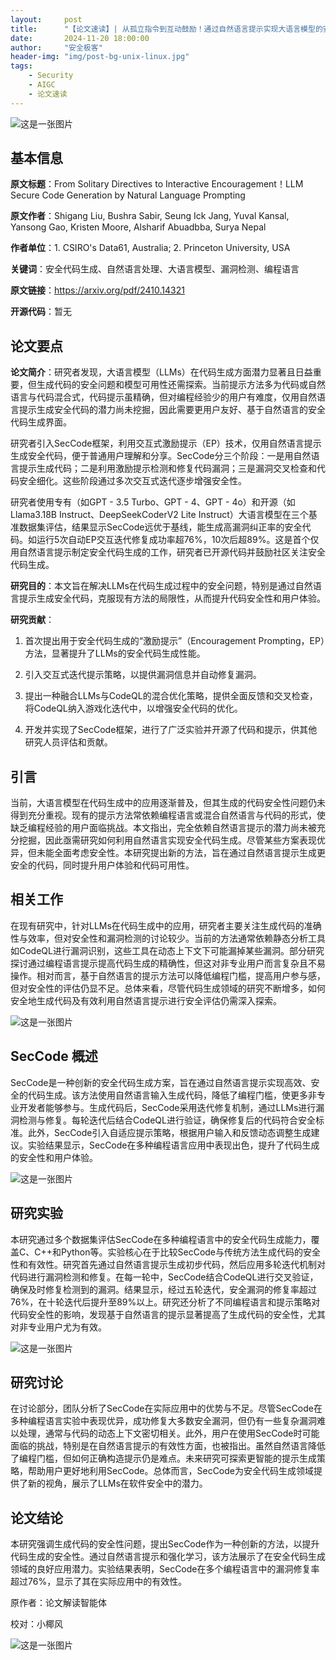 ```yaml
---
layout:     post
title:      "【论文速读】| 从孤立指令到互动鼓励！通过自然语言提示实现大语言模型的安全代码生成"
date:       2024-11-20 18:00:00
author:     "安全极客"
header-img: "img/post-bg-unix-linux.jpg"
tags:
    - Security
    - AIGC
    - 论文速读
---
```



![这是一张图片](https://www.gptsecurity.info/img/in-post/0807/01.jpg)

## 基本信息

**原文标题**：From Solitary Directives to Interactive Encouragement！LLM Secure Code Generation by Natural Language Prompting

**原文作者**：Shigang Liu, Bushra Sabir, Seung Ick Jang, Yuval Kansal, Yansong Gao, Kristen Moore, Alsharif Abuadbba, Surya Nepal

**作者单位**：1. CSIRO's Data61, Australia; 2. Princeton University, USA

**关键词**：安全代码生成、自然语言处理、大语言模型、漏洞检测、编程语言

**原文链接**：https://arxiv.org/pdf/2410.14321

**开源代码**：暂无

## 论文要点

**论文简介**：研究者发现，大语言模型（LLMs）在代码生成方面潜力显著且日益重要，但生成代码的安全问题和模型可用性还需探索。当前提示方法多为代码或自然语言与代码混合式，代码提示虽精确，但对编程经验少的用户有难度，仅用自然语言提示生成安全代码的潜力尚未挖掘，因此需要更用户友好、基于自然语言的安全代码生成界面。

研究者引入SecCode框架，利用交互式激励提示（EP）技术，仅用自然语言提示生成安全代码，便于普通用户理解和分享。SecCode分三个阶段：一是用自然语言提示生成代码；二是利用激励提示检测和修复代码漏洞；三是漏洞交叉检查和代码安全细化。这些阶段通过多次交互式迭代逐步增强安全性。

研究者使用专有（如GPT - 3.5 Turbo、GPT - 4、GPT - 4o）和开源（如Llama3.18B Instruct、DeepSeekCoderV2 Lite Instruct）大语言模型在三个基准数据集评估，结果显示SecCode远优于基线，能生成高漏洞纠正率的安全代码。如运行5次自动EP交互迭代修复成功率超76%，10次后超89%。这是首个仅用自然语言提示制定安全代码生成的工作，研究者已开源代码并鼓励社区关注安全代码生成。

**研究目的**：本文旨在解决LLMs在代码生成过程中的安全问题，特别是通过自然语言提示生成安全代码，克服现有方法的局限性，从而提升代码安全性和用户体验。

**研究贡献**：

1. 首次提出用于安全代码生成的“激励提示”（Encouragement Prompting，EP）方法，显著提升了LLMs的安全代码生成性能。
   
2. 引入交互式迭代提示策略，以提供漏洞信息并自动修复漏洞。
   
3. 提出一种融合LLMs与CodeQL的混合优化策略，提供全面反馈和交叉检查，将CodeQL纳入游戏化迭代中，以增强安全代码的优化。

4. 开发并实现了SecCode框架，进行了广泛实验并开源了代码和提示，供其他研究人员评估和贡献。

## 引言

当前，大语言模型在代码生成中的应用逐渐普及，但其生成的代码安全性问题仍未得到充分重视。现有的提示方法常依赖编程语言或混合自然语言与代码的形式，使缺乏编程经验的用户面临挑战。本文指出，完全依赖自然语言提示的潜力尚未被充分挖掘，因此亟需研究如何利用自然语言实现安全代码生成。尽管某些方案表现优异，但未能全面考虑安全性。本研究提出新的方法，旨在通过自然语言提示生成更安全的代码，同时提升用户体验和代码可用性。

## 相关工作

在现有研究中，针对LLMs在代码生成中的应用，研究者主要关注生成代码的准确性与效率，但对安全性和漏洞检测的讨论较少。当前的方法通常依赖静态分析工具如CodeQL进行漏洞识别，这些工具在动态上下文下可能漏掉某些漏洞。部分研究探讨通过编程语言提示提高代码生成的精确性，但这对非专业用户而言复杂且不易操作。相对而言，基于自然语言的提示方法可以降低编程门槛，提高用户参与感，但对安全性的评估仍显不足。总体来看，尽管代码生成领域的研究不断增多，如何安全地生成代码及有效利用自然语言提示进行安全评估仍需深入探索。

![这是一张图片](https://www.gptsecurity.info/img/in-post/1120/24.png)

## SecCode 概述

SecCode是一种创新的安全代码生成方案，旨在通过自然语言提示实现高效、安全的代码生成。该方法使用自然语言输入生成代码，降低了编程门槛，使更多非专业开发者能够参与。生成代码后，SecCode采用迭代修复机制，通过LLMs进行漏洞检测与修复。每轮迭代后结合CodeQL进行验证，确保修复后的代码符合安全标准。此外，SecCode引入自适应提示策略，根据用户输入和反馈动态调整生成建议。实验结果显示，SecCode在多种编程语言应用中表现出色，提升了代码生成的安全性和用户体验。

![这是一张图片](https://www.gptsecurity.info/img/in-post/1120/25.png)

## 研究实验

本研究通过多个数据集评估SecCode在多种编程语言中的安全代码生成能力，覆盖C、C++和Python等。实验核心在于比较SecCode与传统方法生成代码的安全性和有效性。研究首先通过自然语言提示生成初步代码，然后应用多轮迭代机制对代码进行漏洞检测和修复。在每一轮中，SecCode结合CodeQL进行交叉验证，确保及时修复检测到的漏洞。结果显示，经过五轮迭代，安全漏洞的修复率超过76%，在十轮迭代后提升至89%以上。研究还分析了不同编程语言和提示策略对代码安全性的影响，发现基于自然语言的提示显著提高了生成代码的安全性，尤其对非专业用户尤为有效。

![这是一张图片](https://www.gptsecurity.info/img/in-post/1120/26.png)

## 研究讨论

在讨论部分，团队分析了SecCode在实际应用中的优势与不足。尽管SecCode在多种编程语言实验中表现优异，成功修复大多数安全漏洞，但仍有一些复杂漏洞难以处理，通常与代码的动态上下文密切相关。此外，用户在使用SecCode时可能面临的挑战，特别是在自然语言提示的有效性方面，也被指出。虽然自然语言降低了编程门槛，但如何正确构造提示仍是难点。未来研究可探索更智能的提示生成策略，帮助用户更好地利用SecCode。总体而言，SecCode为安全代码生成领域提供了新的视角，展示了LLMs在软件安全中的潜力。

## 论文结论

本研究强调生成代码的安全性问题，提出SecCode作为一种创新的方法，以提升代码生成的安全性。通过自然语言提示和强化学习，该方法展示了在安全代码生成领域的良好应用潜力。实验结果表明，SecCode在多个编程语言中的漏洞修复率超过76%，显示了其在实际应用中的有效性。

原作者：论文解读智能体

校对：小椰风

![这是一张图片](https://www.gptsecurity.info/img/in-post/0813/08.webp)







